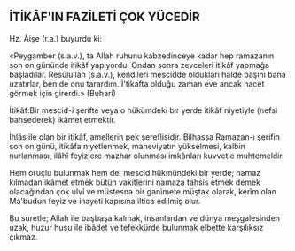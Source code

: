 ## İTİKÂF'IN FAZİLETİ ÇOK YÜCEDİR

Hz. Âişe (r.a.) buyurdu ki:

«Peygamber (s.a.v.), ta Allah ruhunu kabzedinceye kadar hep ramazanın son on günün­de itikâf yapıyordu. Ondan sonra zevceleri iti­kâf yapmağa başladılar. Resûlullah (s.a.v.), kendileri mescidde oldukları halde başını ba­na uzatırlar, ben de onu tarardım. İ'tikafta ol­duğu zaman eve ancak hacet görmek için gi­rerdi.» (Buhari)

İtikâf:Bir mescid-i şerifte veya o hüküm­deki bir yerde itikâf niyetiyle (nefsi bahsede­rek) ikâmet etmektir.

İhlâs ile olan bir itikâf, amellerin pek şereflisidir. Bilhassa Ramazan-ı şerifin son on günü, itikâfa niyetlenmek, maneviyatın yük­selmesi, kalbin nurlanması, ilâhî feyizlere mazhar olunması imkânları kuvvetle muhtemeldir.

Hem oruçlu bulunmak hem de, mescid hükmündeki bir yerde; namaz kılmadan ikâmet etmek bütün vakitlerini namaza tahsis etmek demek olacağından çok ulvî ve müstesna bir ganimete müştak olarak, kerîm olan Ma'budun feyiz ve inayeti kapısına iltica edilmiş olur.

Bu suretle; Allah ile başbaşa kalmak, in­sanlardan ve dünya meşgalesinden uzak, hu­zur huşu ile ibâdet ve tefekkürde bulunmak elbette karşılıksız çıkmaz.

